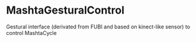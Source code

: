 MashtaGesturalControl
=====================

Gestural interface (derivated from FUBI and based on kinect-like sensor) to control MashtaCycle
